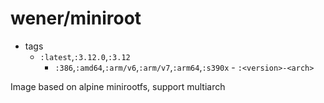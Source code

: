 # wener/miniroot

* tags
  * `:latest`,`:3.12.0`,`:3.12`
    * `:386`,`:amd64`,`:arm/v6`,`:arm/v7`,`:arm64`,`:s390x` - `:<version>-<arch>`

Image based on alpine minirootfs, support multiarch
